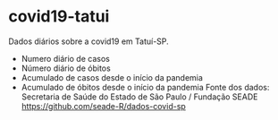 # covid19-tatui
Dados diários sobre a covid19 em Tatuí-SP. 
 - Numero diário de casos
 - Número diário de óbitos
 - Acumulado de casos desde o início da pandemia
 - Acumulado de óbitos desde o início da pandemia
Fonte dos dados: Secretaria de Saúde do Estado de São Paulo / Fundação SEADE
https://github.com/seade-R/dados-covid-sp
